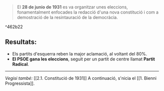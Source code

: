 > El **28 de junio de 1931** es va organitzar unes eleccions, fonamentalment enfocades la redacció d'una nova constitució i com a demostració de la resintauració de la democràcia.

^462b22

## Resultats:
- Els partits d'esquerra reben la major aclamació, al voltant del 80%.
- **El PSOE gana les eleccions**, seguit per un partit de centre llamat **Partit Radical**.
___
*Vegisi també:* [[2.1. Constitució de 1931]]
A continuació, s'nicia el [[1. Bienni Progressista]].